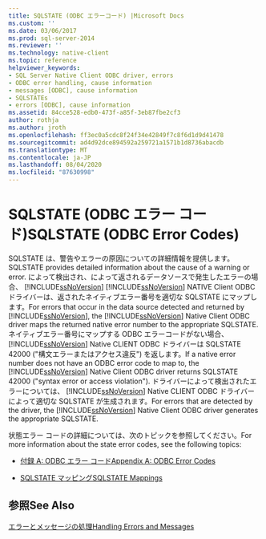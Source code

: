 ```yaml
---
title: SQLSTATE (ODBC エラーコード) |Microsoft Docs
ms.custom: ''
ms.date: 03/06/2017
ms.prod: sql-server-2014
ms.reviewer: ''
ms.technology: native-client
ms.topic: reference
helpviewer_keywords:
- SQL Server Native Client ODBC driver, errors
- ODBC error handling, cause information
- messages [ODBC], cause information
- SQLSTATEs
- errors [ODBC], cause information
ms.assetid: 84cce528-edb0-473f-a85f-3eb87fbe2cf3
author: rothja
ms.author: jroth
ms.openlocfilehash: ff3ec0a5cdc8f24f34e42849f7c8f6d1d9d41478
ms.sourcegitcommit: ad4d92dce894592a259721a1571b1d8736abacdb
ms.translationtype: MT
ms.contentlocale: ja-JP
ms.lasthandoff: 08/04/2020
ms.locfileid: "87630998"
---
```

# <a name="sqlstate-odbc-error-codes"></a><span data-ttu-id="d48c8-102">SQLSTATE (ODBC エラー コード)</span><span class="sxs-lookup"><span data-stu-id="d48c8-102">SQLSTATE (ODBC Error Codes)</span></span>
  <span data-ttu-id="d48c8-103">SQLSTATE は、警告やエラーの原因についての詳細情報を提供します。</span><span class="sxs-lookup"><span data-stu-id="d48c8-103">SQLSTATE provides detailed information about the cause of a warning or error.</span></span> <span data-ttu-id="d48c8-104">によって検出され、によって返されるデータソースで発生したエラーの場合、 [!INCLUDE[ssNoVersion](../../includes/ssnoversion-md.md)] [!INCLUDE[ssNoVersion](../../includes/ssnoversion-md.md)] NATIVE Client ODBC ドライバーは、返されたネイティブエラー番号を適切な SQLSTATE にマップします。</span><span class="sxs-lookup"><span data-stu-id="d48c8-104">For errors that occur in the data source detected and returned by [!INCLUDE[ssNoVersion](../../includes/ssnoversion-md.md)], the [!INCLUDE[ssNoVersion](../../includes/ssnoversion-md.md)] Native Client ODBC driver maps the returned native error number to the appropriate SQLSTATE.</span></span> <span data-ttu-id="d48c8-105">ネイティブエラー番号にマップする ODBC エラーコードがない場合、 [!INCLUDE[ssNoVersion](../../includes/ssnoversion-md.md)] Native CLIENT ODBC ドライバーは SQLSTATE 42000 ("構文エラーまたはアクセス違反") を返します。</span><span class="sxs-lookup"><span data-stu-id="d48c8-105">If a native error number does not have an ODBC error code to map to, the [!INCLUDE[ssNoVersion](../../includes/ssnoversion-md.md)] Native Client ODBC driver returns SQLSTATE 42000 ("syntax error or access violation").</span></span> <span data-ttu-id="d48c8-106">ドライバーによって検出されたエラーについては、 [!INCLUDE[ssNoVersion](../../includes/ssnoversion-md.md)] Native CLIENT ODBC ドライバーによって適切な SQLSTATE が生成されます。</span><span class="sxs-lookup"><span data-stu-id="d48c8-106">For errors that are detected by the driver, the [!INCLUDE[ssNoVersion](../../includes/ssnoversion-md.md)] Native Client ODBC driver generates the appropriate SQLSTATE.</span></span>  
  
 <span data-ttu-id="d48c8-107">状態エラー コードの詳細については、次のトピックを参照してください。</span><span class="sxs-lookup"><span data-stu-id="d48c8-107">For more information about the state error codes, see the following topics:</span></span>  
  
-   [<span data-ttu-id="d48c8-108">付録 A: ODBC エラー コード</span><span class="sxs-lookup"><span data-stu-id="d48c8-108">Appendix A: ODBC Error Codes</span></span>](https://go.microsoft.com/fwlink/?LinkId=89356)  
  
-   [<span data-ttu-id="d48c8-109">SQLSTATE マッピング</span><span class="sxs-lookup"><span data-stu-id="d48c8-109">SQLSTATE Mappings</span></span>](https://go.microsoft.com/fwlink/?LinkId=89355)  
  
## <a name="see-also"></a><span data-ttu-id="d48c8-110">参照</span><span class="sxs-lookup"><span data-stu-id="d48c8-110">See Also</span></span>  
 [<span data-ttu-id="d48c8-111">エラーとメッセージの処理</span><span class="sxs-lookup"><span data-stu-id="d48c8-111">Handling Errors and Messages</span></span>](handling-errors-and-messages.md)  
  
  
